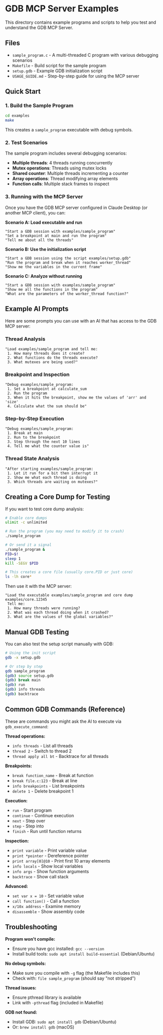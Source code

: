 # GDB MCP Server Examples

This directory contains example programs and scripts to help you test and understand the GDB MCP Server.

## Files

- `sample_program.c` - A multi-threaded C program with various debugging scenarios
- `Makefile` - Build script for the sample program
- `setup.gdb` - Example GDB initialization script
- `USAGE_GUIDE.md` - Step-by-step guide for using the MCP server

## Quick Start

### 1. Build the Sample Program

```bash
cd examples
make
```

This creates a `sample_program` executable with debug symbols.

### 2. Test Scenarios

The sample program includes several debugging scenarios:

- **Multiple threads**: 4 threads running concurrently
- **Mutex operations**: Threads using mutex locks
- **Shared counter**: Multiple threads incrementing a counter
- **Array operations**: Thread modifying array elements
- **Function calls**: Multiple stack frames to inspect

### 3. Running with the MCP Server

Once you have the GDB MCP server configured in Claude Desktop (or another MCP client), you can:

**Scenario A: Load executable and run**
```
"Start a GDB session with examples/sample_program"
"Set a breakpoint at main and run the program"
"Tell me about all the threads"
```

**Scenario B: Use the initialization script**
```
"Start a GDB session using the script examples/setup.gdb"
"Run the program and break when it reaches worker_thread"
"Show me the variables in the current frame"
```

**Scenario C: Analyze without running**
```
"Start a GDB session with examples/sample_program"
"Show me all the functions in the program"
"What are the parameters of the worker_thread function?"
```

## Example AI Prompts

Here are some prompts you can use with an AI that has access to the GDB MCP server:

### Thread Analysis
```
"Load examples/sample_program and tell me:
 1. How many threads does it create?
 2. What functions do the threads execute?
 3. What mutexes are being used?"
```

### Breakpoint and Inspection
```
"Debug examples/sample_program:
 1. Set a breakpoint at calculate_sum
 2. Run the program
 3. When it hits the breakpoint, show me the values of 'arr' and 'size'
 4. Calculate what the sum should be"
```

### Step-by-Step Execution
```
"Debug examples/sample_program:
 1. Break at main
 2. Run to the breakpoint
 3. Step through the next 10 lines
 4. Tell me what the counter value is"
```

### Thread State Analysis
```
"After starting examples/sample_program:
 1. Let it run for a bit then interrupt it
 2. Show me what each thread is doing
 3. Which threads are waiting on mutexes?"
```

## Creating a Core Dump for Testing

If you want to test core dump analysis:

```bash
# Enable core dumps
ulimit -c unlimited

# Run the program (you may need to modify it to crash)
./sample_program

# Or send it a signal
./sample_program &
PID=$!
sleep 1
kill -SEGV $PID

# This creates a core file (usually core.PID or just core)
ls -lh core*
```

Then use it with the MCP server:
```
"Load the executable examples/sample_program and core dump examples/core.12345
 Tell me:
 1. How many threads were running?
 2. What was each thread doing when it crashed?
 3. What are the values of the global variables?"
```

## Manual GDB Testing

You can also test the setup script manually with GDB:

```bash
# Using the init script
gdb -x setup.gdb

# Or step by step
gdb sample_program
(gdb) source setup.gdb
(gdb) break main
(gdb) run
(gdb) info threads
(gdb) backtrace
```

## Common GDB Commands (Reference)

These are commands you might ask the AI to execute via `gdb_execute_command`:

**Thread operations:**
- `info threads` - List all threads
- `thread 2` - Switch to thread 2
- `thread apply all bt` - Backtrace for all threads

**Breakpoints:**
- `break function_name` - Break at function
- `break file.c:123` - Break at line
- `info breakpoints` - List breakpoints
- `delete 1` - Delete breakpoint 1

**Execution:**
- `run` - Start program
- `continue` - Continue execution
- `next` - Step over
- `step` - Step into
- `finish` - Run until function returns

**Inspection:**
- `print variable` - Print variable value
- `print *pointer` - Dereference pointer
- `print array[0]@10` - Print first 10 array elements
- `info locals` - Show local variables
- `info args` - Show function arguments
- `backtrace` - Show call stack

**Advanced:**
- `set var x = 10` - Set variable value
- `call function()` - Call a function
- `x/10x address` - Examine memory
- `disassemble` - Show assembly code

## Troubleshooting

**Program won't compile:**
- Ensure you have gcc installed: `gcc --version`
- Install build tools: `sudo apt install build-essential` (Debian/Ubuntu)

**No debug symbols:**
- Make sure you compile with `-g` flag (the Makefile includes this)
- Check with: `file sample_program` (should say "not stripped")

**Thread issues:**
- Ensure pthread library is available
- Link with `-pthread` flag (included in Makefile)

**GDB not found:**
- Install GDB: `sudo apt install gdb` (Debian/Ubuntu)
- Or: `brew install gdb` (macOS)
